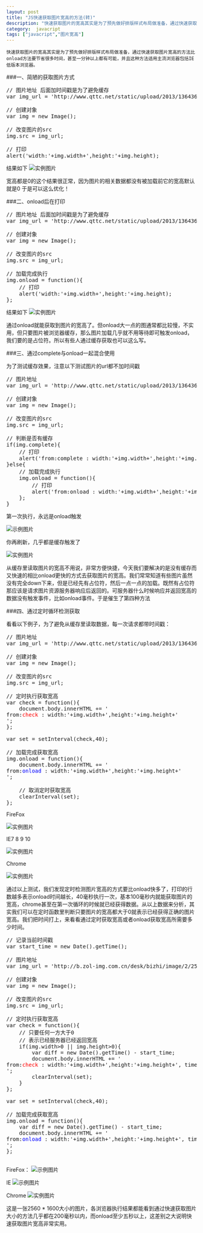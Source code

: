 ```yaml
---
layout: post
title: "JS快速获取图片宽高的方法(转)"
description: "快速获取图片的宽高其实是为了预先做好排版样式布局做准备，通过快速获取图片宽高的方法比onload方法要节省很多时间，甚至一分钟以上都有可能，并且这种方法适用主流浏览器包括IE低版本浏览器。"
category:  javacript
tags: ["javacript","图片宽高"]
---
```


    快速获取图片的宽高其实是为了预先做好排版样式布局做准备，通过快速获取图片宽高的方法比onload方法要节省很多时间，甚至一分钟以上都有可能，并且这种方法适用主流浏览器包括IE低版本浏览器。

###一、简陋的获取图片方式

<pre class="prettycode lang-js linenum" >
// 图片地址 后面加时间戳是为了避免缓存
var img_url = 'http://www.qttc.net/static/upload/2013/13643608813441.jpg?'+Date.parse(new Date());
 
// 创建对象
var img = new Image();
 
// 改变图片的src
img.src = img_url;
 
// 打印
alert('width:'+img.width+',height:'+img.height);
</pre>

结果如下
![实例图片](http://www.qttc.net/static/upload/2013/13656663064674.jpg)

宽高都是0的这个结果很正常，因为图片的相关数据都没有被加载前它的宽高默认就是0
于是可以这么优化！

###二、onload后在打印

<pre class="prettycode lang-js linenum" >
// 图片地址 后面加时间戳是为了避免缓存
var img_url = 'http://www.qttc.net/static/upload/2013/13643608813441.jpg?'+Date.parse(new Date());
 
// 创建对象
var img = new Image();
 
// 改变图片的src
img.src = img_url;
 
// 加载完成执行
img.onload = function(){
    // 打印
    alert('width:'+img.width+',height:'+img.height);
};
</pre>

结果如下
![实例图片](http://www.qttc.net/static/upload/2013/13656665891562.jpg)

通过onload就能获取到图片的宽高了。但onload大一点的图通常都比较慢，不实用，但只要图片被浏览器缓存，那么图片加载几乎就不用等待即可触发onload，我们要的是占位符。所以有些人通过缓存获取也可以这么写。

###三、通过complete与onload一起混合使用

为了测试缓存效果，注意以下测试图片的url都不加时间戳

<pre class="prettycode lang-js linenum" >
// 图片地址
var img_url = 'http://www.qttc.net/static/upload/2013/13643608813441.jpg';
 
// 创建对象
var img = new Image();
 
// 改变图片的src
img.src = img_url;
 
// 判断是否有缓存
if(img.complete){
    // 打印
    alert('from:complete : width:'+img.width+',height:'+img.height);
}else{
    // 加载完成执行
    img.onload = function(){
        // 打印
        alert('from:onload : width:'+img.width+',height:'+img.height);
    };
}
</pre>

第一次执行，永远是onload触发

![示例图片](http://www.qttc.net/static/upload/2013/13656671461405.jpg)

你再刷新，几乎都是缓存触发了

![实例图片](http://www.qttc.net/static/upload/2013/13656671773686.jpg)

从缓存里读取图片的宽高不用说，非常方便快捷，今天我们要解决的是没有缓存而又快速的相比onload更快的方式去获取图片的宽高。我们常常知道有些图片虽然没有完全down下来，但是已经先有占位符，然后一点一点的加载。既然有占位符那应该是请求图片资源服务器响应后返回的。可服务器什么时候响应并返回宽高的数据没有触发事件，比如onload事件。于是催生了第四种方法

###四、通过定时循环检测获取

看看以下例子，为了避免从缓存里读取数据，每一次请求都带时间戳：

<pre class="prettycode lang-js linenum" >
// 图片地址
var img_url = 'http://www.qttc.net/static/upload/2013/13643608813441.jpg?'+Date.parse(new Date());
 
// 创建对象
var img = new Image();
 
// 改变图片的src
img.src = img_url;
 
// 定时执行获取宽高
var check = function(){
    document.body.innerHTML += '<div>from:<span style="color:red;">check</span> : width:'+img.width+',height:'+img.height+'</div>';
};
 
var set = setInterval(check,40);
 
// 加载完成获取宽高
img.onload = function(){
    document.body.innerHTML += '<div>from:<span style="color:blue">onload</span> : width:'+img.width+',height:'+img.height+'</div>';
 
    // 取消定时获取宽高
    clearInterval(set);
};
</pre>

FireFox

![实例图片](http://www.qttc.net/static/upload/2013/13656683566650.jpg)

IE7 8 9 10

![实例图片](http://www.qttc.net/static/upload/2013/13656684106954.jpg)

Chrome

![实例图片](http://www.qttc.net/static/upload/2013/13656685227004.jpg)

通过以上测试，我们发现定时检测图片宽高的方式要比onload快多了，打印的行数越多表示onload时间越长，40毫秒执行一次，基本100毫秒内就能获取图片的宽高，chrome甚至在第一次循环的时候就已经获得数据。从以上数据来分析，其实我们可以在定时函数里判断只要图片的宽高都大于0就表示已经获得正确的图片宽高。我们把时间打上，来看看通过定时获取宽高或者onload获取宽高所需要多少时间。

<pre class="prettycode lang-js linenum" >
// 记录当前时间戳
var start_time = new Date().getTime();
 
// 图片地址
var img_url = 'http://b.zol-img.com.cn/desk/bizhi/image/2/2560x1600/1365477614755.jpg?'+start_time;
 
// 创建对象
var img = new Image();
 
// 改变图片的src
img.src = img_url;
 
// 定时执行获取宽高
var check = function(){
    // 只要任何一方大于0
    // 表示已经服务器已经返回宽高
    if(img.width>0 || img.height>0){
        var diff = new Date().getTime() - start_time;
        document.body.innerHTML += '<div>from:<span style="color:red;">check</span> : width:'+img.width+',height:'+img.height+', time:'+diff+'ms</div>';
        clearInterval(set);
    }
};
 
var set = setInterval(check,40);
 
// 加载完成获取宽高
img.onload = function(){
    var diff = new Date().getTime() - start_time;
    document.body.innerHTML += '<div>from:<span style="color:blue">onload</span> : width:'+img.width+',height:'+img.height+', time:'+diff+'ms</div>';
};

</pre>

FireFox：
![示例图片](http://www.qttc.net/static/upload/2013/13656702096780.jpg)

IE
![示例图片](http://www.qttc.net/static/upload/2013/13656703803279.jpg)

Chrome
![实例图片](http://www.qttc.net/static/upload/2013/13656704211997.jpg)


这是一张2560 * 1600大小的图片，各浏览器执行结果都能看到通过快速获取图片大小的方法几乎都在200毫秒以内，而onload至少五秒以上，这差别之大说明快速获取图片宽高非常实用。
